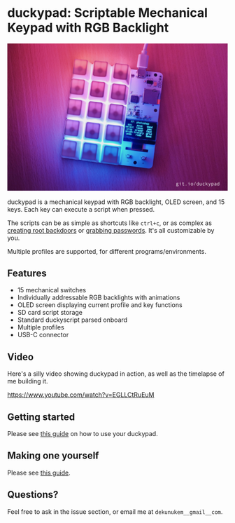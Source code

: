 # duckypad: Scriptable Mechanical Keypad with RGB Backlight

![Alt text](resources/pics/title.jpg)

duckypad is a mechanical keypad with RGB backlight, OLED screen, and 15 keys. Each key can execute a script when pressed.

The scripts can be as simple as shortcuts like `ctrl+c`, or as complex as [creating root backdoors](https://github.com/hak5darren/USB-Rubber-Ducky/wiki/Payload---OSX-Root-Backdoor) or [grabbing passwords](https://github.com/hak5darren/USB-Rubber-Ducky/wiki/Payload---download-mimikatz%2C-grab-passwords-and-email-them-via-gmail). It's all customizable by you.

Multiple profiles are supported, for different programs/environments.

## Features

* 15 mechanical switches
* Individually addressable RGB backlights with animations
* OLED screen displaying current profile and key functions
* SD card script storage
* Standard duckyscript parsed onboard
* Multiple profiles
* USB-C connector

## Video

Here's a silly video showing duckypad in action, as well as the timelapse of me building it.

https://www.youtube.com/watch?v=EGLLCtRuEuM

## Getting started

Please see [this guide](./getting_started.md) on how to use your duckypad.

## Making one yourself

Please see [this guide](./build_it_yourself.md).

## Questions?

Feel free to ask in the issue section, or email me at `dekunukem__gmail__com`.
